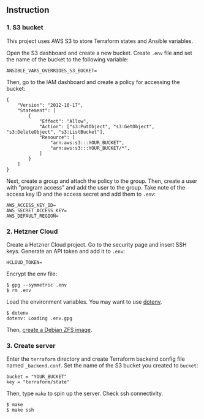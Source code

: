 ## Instruction

### 1. S3 bucket

This project uses AWS S3 to store Terraform states and Ansible variables.

Open the S3 dashboard and create a new bucket. Create `.env` file and set the
name of the bucket to the following variable:

```
ANSIBLE_VARS_OVERRIDES_S3_BUCKET=
```

Then, go to the IAM dashboard and create a policy for accessing the bucket:

```
{
    "Version": "2012-10-17",
    "Statement": [
        {
            "Effect": "Allow",
            "Action": ["s3:PutObject", "s3:GetObject", "s3:DeleteObject", "s3:ListBucket"],
            "Resource": [
                "arn:aws:s3:::YOUR_BUCKET",
                "arn:aws:s3:::YOUR_BUCKET/*",
            ]
        }
    ]
}
```

Next, create a group and attach the policy to the group. Then, create a user
with "program access" and add the user to the group. Take note of the access
key ID and the access secret and add them to `.env`:

```
AWS_ACCESS_KEY_ID=
AWS_SECRET_ACCESS_KEY=
AWS_DEFAULT_REGION=
```


### 2. Hetzner Cloud

Create a Hetzner Cloud project. Go to the security page and insert SSH keys.
Generate an API token and add it to `.env`:

```
HCLOUD_TOKEN=
```

Encrypt the env file:

```console
$ gpg --symmetric .env
$ rm .env
```

Load the environment variables. You may want to use [dotenv][dotenv].

```
$ dotenv
dotenv: Loading .env.gpg
```

Then, [create a Debian ZFS image][zfsimage].

[dotenv]: https://github.com/snsinfu/dotenv
[zfsimage]: https://github.com/snsinfu/hetzner-zfs-image


### 3. Create server

Enter the `terraform` directory and create Terraform backend config file named
`_backend.conf`. Set the name of the S3 bucket you created to `bucket`:

```
bucket = "YOUR_BUCKET"
key = "terraform/state"
```

Then, type `make` to spin up the server. Check ssh connectivity.

```console
$ make
$ make ssh
```
